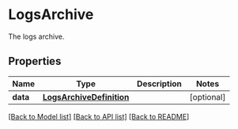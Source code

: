 # LogsArchive

The logs archive.

## Properties

| Name     | Type                                                  | Description | Notes      |
| -------- | ----------------------------------------------------- | ----------- | ---------- |
| **data** | [**LogsArchiveDefinition**](LogsArchiveDefinition.md) |             | [optional] |

[[Back to Model list]](README.md#documentation-for-models) [[Back to API list]](README.md#documentation-for-api-endpoints) [[Back to README]](README.md)
